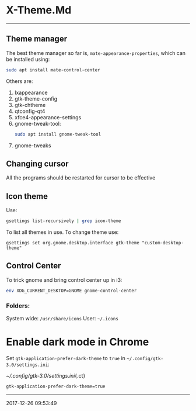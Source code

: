 # X-Theme.Md

----------------------------------------- 
## Theme manager

The best theme manager so far is, `mate-appearance-properties`, which
can be installed using:

```bash
sudo apt install mate-control-center
```

Others are:
1. lxappearance
2. gtk-theme-config
3. gtk-chtheme
4. qtconfig-qt4
5. xfce4-appearance-settings
6. gnome-tweak-tool:
    ``` sh
    sudo apt install gnome-tweak-tool
    ```
7. gnome-tweaks

## Changing cursor
All the programs should be restarted for cursor to be effective

## Icon theme

Use:
``` bash
gsettings list-recursively | grep icon-theme
```
To list all themes in use.
To change theme use:

```
gsettings set org.gnome.desktop.interface gtk-theme "custom-desktop-theme"
```

## Control Center

To trick gnome and bring control center up in i3:
``` bash
env XDG_CURRENT_DESKTOP=GNOME gnome-control-center
```

### Folders:

System wide: `/usr/share/icons`
User: `~/.icons`

# Enable dark mode in Chrome

Set `gtk-application-prefer-dark-theme` to `true` in `~/.config/gtk-3.0/settings.ini`:   

_~/.config/gtk-3.0/settings.ini_{.ct}
``` sh
gtk-application-prefer-dark-theme=true
```

-----------------------------------------
2017-12-26 09:53:49
